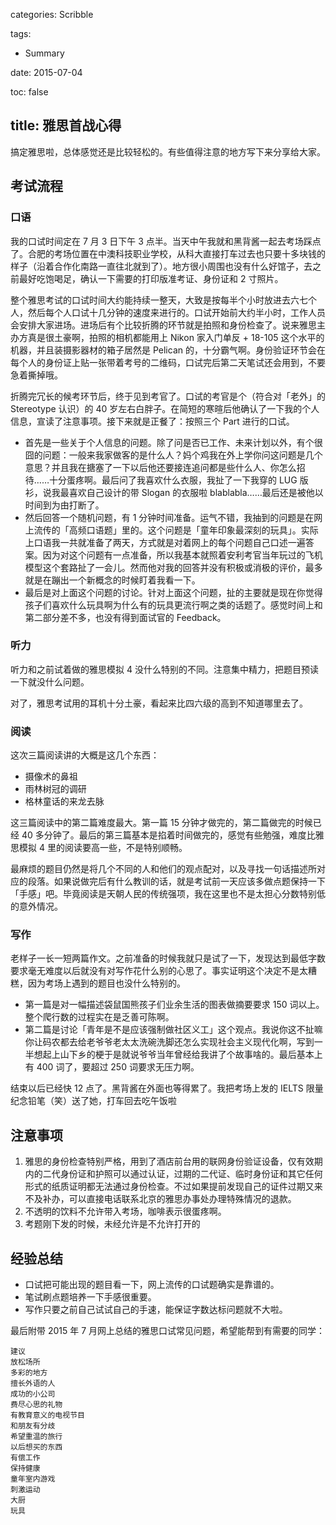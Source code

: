 categories: Scribble

tags:

- Summary

date: 2015-07-04

toc: false

title: 雅思首战心得
---

搞定雅思啦，总体感觉还是比较轻松的。有些值得注意的地方写下来分享给大家。

<!--more-->

## 考试流程

### 口语
我的口试时间定在 7 月 3 日下午 3 点半。当天中午我就和黑背酱一起去考场踩点了。合肥的考场位置在中澳科技职业学校，从科大直接打车过去也只要十多块钱的样子（沿着合作化南路一直往北就到了）。地方很小周围也没有什么好馆子，去之前最好吃饱喝足，确认一下需要的打印版准考证、身份证和 2 寸照片。

整个雅思考试的口试时间大约能持续一整天，大致是按每半个小时放进去六七个人，然后每个人口试十几分钟的速度来进行的。口试开始前大约半小时，工作人员会安排大家进场。进场后有个比较折腾的环节就是拍照和身份检查了。说来雅思主办方真是很土豪啊，拍照的相机都能用上 Nikon 家入门单反 + 18-105 这个水平的机器，并且装摄影器材的箱子居然是 Pelican 的，十分霸气啊。身份验证环节会在每个人的身份证上贴一张带着考号的二维码，口试完后第二天笔试还会用到，不要急着撕掉哦。

折腾完冗长的候考环节后，终于见到考官了。口试的考官是个（符合对「老外」的 Stereotype 认识）的 40 岁左右白胖子。在简短的寒暄后他确认了一下我的个人信息，宣读了注意事项。接下来就是正餐了：按照三个 Part 进行的口试。

* 首先是一些关于个人信息的问题。除了问是否已工作、未来计划以外，有个很囧的问题：一般来我家做客的是什么人？妈个鸡我在外上学你问这问题是几个意思？并且我在搪塞了一下以后他还要接连追问都是些什么人、你怎么招待……十分蛋疼啊。最后问了我喜欢什么衣服，我扯了一下我穿的 LUG 版衫，说我最喜欢自己设计的带 Slogan 的衣服啦 blablabla……最后还是被他以时间到为由打断了。
* 然后回答一个随机问题，有 1 分钟时间准备。运气不错，我抽到的问题是在网上流传的「高频口语题」里的。这个问题是「童年印象最深刻的玩具」。实际上口语我一共就准备了两天，方式就是对着网上的每个问题自己口述一遍答案。因为对这个问题有一点准备，所以我基本就照着安利考官当年玩过的飞机模型这个套路扯了一会儿。然而他对我的回答并没有积极或消极的评价，最多就是在蹦出一个新概念的时候盯着我看一下。
* 最后是对上面这个问题的讨论。针对上面这个问题，扯的主要就是现在你觉得孩子们喜欢什么玩具啊为什么有的玩具更流行啊之类的话题了。感觉时间上和第二部分差不多，也没有得到面试官的 Feedback。

### 听力
听力和之前试着做的雅思模拟 4 没什么特别的不同。注意集中精力，把题目预读一下就没什么问题。

对了，雅思考试用的耳机十分土豪，看起来比四六级的高到不知道哪里去了。

### 阅读
这次三篇阅读讲的大概是这几个东西：

* 摄像术的鼻祖
* 雨林树冠的调研
* 格林童话的来龙去脉

这三篇阅读中的第二篇难度最大。第一篇 15 分钟才做完的，第二篇做完的时候已经 40 多分钟了。最后的第三篇基本是掐着时间做完的，感觉有些勉强，难度比雅思模拟 4 里的阅读要高一些，不是特别顺畅。

最麻烦的题目仍然是将几个不同的人和他们的观点配对，以及寻找一句话描述所对应的段落。如果说做完后有什么教训的话，就是考试前一天应该多做点题保持一下「手感」吧。毕竟阅读是天朝人民的传统强项，我在这里也不是太担心分数特别低的意外情况。

### 写作
老样子一长一短两篇作文。之前准备的时候我就只是试了一下，发现达到最低字数要求毫无难度以后就没有对写作花什么别的心思了。事实证明这个决定不是太糟糕，因为考场上遇到的题目也没什么特别的。

* 第一篇是对一幅描述袋鼠国熊孩子们业余生活的图表做摘要要求 150 词以上。整个爬行数的过程实在是乏善可陈啊。
* 第二篇是讨论「青年是不是应该强制做社区义工」这个观点。我说你这不扯嘛你让码农都去给老爷爷老太太洗碗洗脚还怎么实现社会主义现代化啊，写到一半想起上山下乡的梗于是就说爷爷当年曾经给我讲了个故事啥的。最后基本上有 400 词了，要超过 250 词要求无压力啊。

结束以后已经快 12 点了。黑背酱在外面也等得累了。我把考场上发的 IELTS 限量纪念铅笔（笑）送了她，打车回去吃午饭啦


## 注意事项
1. 雅思的身份检查特别严格，用到了酒店前台用的联网身份验证设备，仅有效期内的二代身份证和护照可以通过认证，过期的二代证、临时身份证和其它任何形式的纸质证明都无法通过身份检查。不过如果提前发现自己的证件过期又来不及补办，可以直接电话联系北京的雅思办事处办理特殊情况的退款。
2. 不透明的饮料不允许带入考场，咖啡表示很蛋疼啊。
3. 考题刚下发的时候，未经允许是不允许打开的


## 经验总结
* 口试把可能出现的题目看一下，网上流传的口试题确实是靠谱的。
* 笔试刷点题培养一下手感很重要。
* 写作只要之前自己试试自己的手速，能保证字数达标问题就不大啦。

最后附带 2015 年 7 月网上总结的雅思口试常见问题，希望能帮到有需要的同学：

``` text
建议
放松场所
多彩的地方
擅长外语的人
成功的小公司
费尽心思的礼物
有教育意义的电视节目
和朋友有分歧
希望重温的旅行
以后想买的东西
有偿工作
保持健康
童年室内游戏
刺激运动
大厨
玩具
```